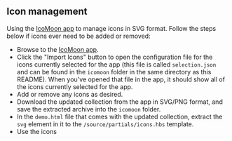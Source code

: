 ## Icon management

Using the [IcoMoon app](https://icomoon.io/app) to manage icons in SVG format. Follow the steps below if icons ever need to be added or removed:

* Browse to the [IcoMoon app](https://icomoon.io/app).
* Click the "Import Icons" button to open the configuration file for the icons currently selected for the app (this file is called `selection.json` and can be found in the `icomoon` folder in the same directory as this README). When you've opened that file in the app, it should show all of the icons currently selected for the app.
* Add or remove any icons as desired.
* Download the updated collection from the app in SVG/PNG format, and save the extracted archive into the `icomoon` folder.
* In the `demo.html` file that comes with the updated collection, extract the `svg` element in it to the `/source/partials/icons.hbs` template.
* Use the icons
